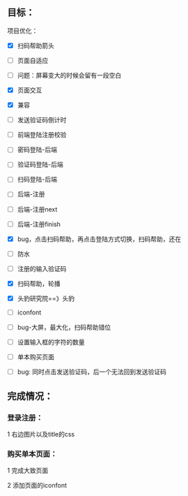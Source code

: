 ## 目标：

项目优化：

- [x] 扫码帮助箭头
- [ ] 页面自适应
- [ ] 问题：屏幕变大的时候会留有一段空白
- [x] 页面交互
- [x] 兼容
- [ ] 发送验证码倒计时
- [ ] 前端登陆注册校验
- [ ] 密码登陆-后端
- [ ] 验证码登陆-后端
- [ ] 扫码登陆-后端
- [ ] 后端-注册
- [ ] 后端-注册next
- [ ] 后端-注册finish
- [x] bug，点击扫码帮助，再点击登陆方式切换，扫码帮助，还在
- [ ] 防水
- [ ] 注册的输入验证码
- [x] 扫码帮助，轮播
- [x] 头豹研究院==》头豹
- [ ] iconfont
- [ ] bug-大屏，最大化，扫码帮助错位
- [ ] 设置输入框的字符的数量
- [ ] 单本购买页面
- [ ] bug: 同时点击发送验证码，后一个无法回到发送验证码



## 完成情况：

### 登录注册：

1 右边图片以及title的css

### 购买单本页面：

1 完成大致页面

2 添加页面的iconfont